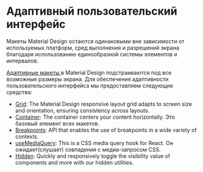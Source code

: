 # Адаптивный пользовательский интерфейс

<p class="description">Макеты Material Design остаются одинаковыми вне зависимости от используемых платформ, сред выполнения и разрешений экрана благодаря использованию единообразной системы элементов и интервалов.</p>

[ Адаптивные макеты ](https://material.io/design/layout/responsive-layout-grid.html) в Material Design подстраиваются под все возможные размеры экрана. Для обеспечения адаптивности пользовательского интерфейса мы предоставляем следующие средства:

- [Grid](/components/grid/): The Material Design responsive layout grid adapts to screen size and orientation, ensuring consistency across layouts.
- [Container](/components/container/): The container centers your content horizontally. Это базовый элемент всех макетов.
- [Breakpoints](/customization/breakpoints/): API that enables the use of breakpoints in a wide variety of contexts.
- [useMediaQuery](/components/use-media-query/): This is a CSS media query hook for React. Он ожидает(слушает) совпадения с медиа-запросом CSS.
- [Hidden](/components/hidden/): Quickly and responsively toggle the visibility value of components and more with our hidden utilities.